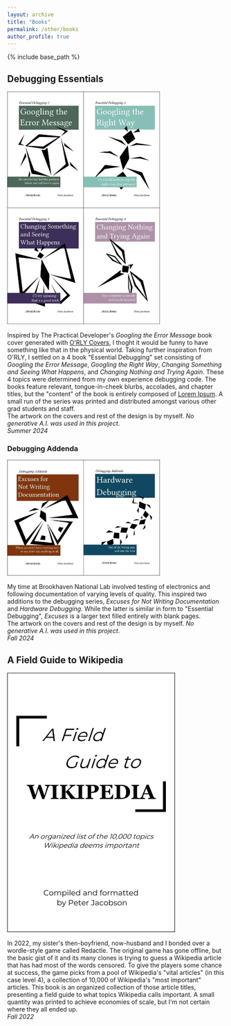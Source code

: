 ```yaml
---
layout: archive
title: "Books"
permalink: /other/books
author_profile: true
---
```


{% include base_path %}

## Debugging Essentials
<img src="../images/essential_debugging.webp"
     alt="Book covers describing varioius methods of debugging"
     style="max-width: 70%; height: auto;"
     loading="lazy">
     
Inspired by The Practical Developer's *Googling the Error Message* book cover generated with [O'RLY Covers](https://orlybooks.com/), I thoght it would be funny to have something like that in the physical world. Taking further inspiration from O'RLY, I settled on a 4 book "Essential Debugging" set consisting of *Googling the Error Message*, *Googling the Right Way*, *Changing Something and Seeing What Happens*, and *Changing Nothing and Trying Again*. These 4 topics were determined from my own experience debugging code. The books feature relevant, tongue-in-cheek blurbs, accolades, and chapter titles, but the "content" of the book is entirely composed of [Lorem Ipsum](https://www.lipsum.com/). A small run of the series was printed and distributed amongst various other grad students and staff.  
The artwork on the covers and rest of the design is by myself. *No generative A.I. was used in this project*.  
*Summer 2024*

### Debugging Addenda
<img src="../images/debugging_addenda.webp"
     alt="Book covers describing hardware debugging and documentation excuses"
     style="max-width: 70%; height: auto;"
     loading="lazy">
     
My time at Brookhaven National Lab involved testing of electronics and following documentation of varying levels of quality. This inspired two additions to the debugging series, *Excuses for Not Writing Documentation* and *Hardware Debugging*. While the latter is similar in form to "Essential Debugging", *Excuses* is a larger text filled entirely with blank pages.  
The artwork on the covers and rest of the design is by myself. *No generative A.I. was used in this project*.  
*Fall 2024*

## A Field Guide to Wikipedia
<img src="../images/wikipedia_guide.webp"
     alt="A book cover describing important articles in Wikipedia"
     style="max-height: 600px; width: auto;"
     loading="lazy">
     
In 2022, my sister's then-boyfriend, now-husband and I bonded over a wordle-style game called Redactle. The original game has gone offline, but the basic gist of it and its many clones is trying to guess a Wikipedia article that has had most of the words censored. To give the players some chance at success, the game picks from a pool of Wikipedia's "vital articles" (in this case level 4), a collection of 10,000 of Wikipedia's "most important" articles. This book is an organized collection of those article titles, presenting a field guide to what topics Wikipedia calls important. A small quantity was printed to achieve economies of scale, but I'm not certain where they all ended up.  
*Fall 2022*
